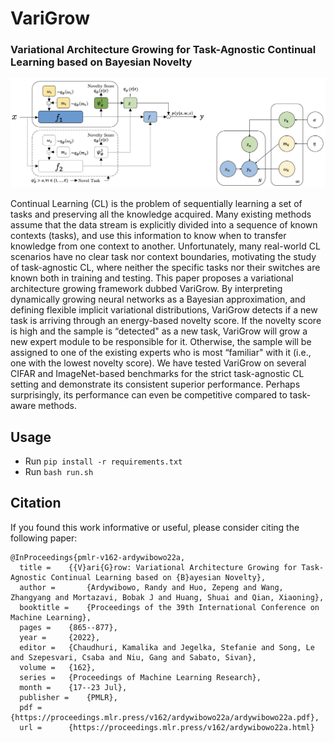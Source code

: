 # VariGrow
### Variational Architecture Growing for Task-Agnostic Continual Learning based on Bayesian Novelty

![Architecture Diagram](./images/diagram.png)

Continual Learning (CL) is the problem of sequentially learning a set of tasks and preserving all the knowledge acquired. Many existing methods assume that the data stream is explicitly divided into a sequence of known contexts (tasks), and use this information to know when to transfer knowledge from one context to another. Unfortunately, many real-world CL scenarios have no clear task nor context boundaries, motivating the study of task-agnostic CL, where neither the specific tasks nor their switches are known both in training and testing. This paper proposes a variational architecture growing framework dubbed VariGrow. By interpreting dynamically growing neural networks as a Bayesian approximation, and defining flexible implicit variational distributions, VariGrow detects if a new task is arriving through an energy-based novelty score. If the novelty score is high and the sample is “detected" as a new task, VariGrow will grow a new expert module to be responsible for it. Otherwise, the sample will be assigned to one of the existing experts who is most “familiar" with it (i.e., one with the lowest novelty score). We have tested VariGrow on several CIFAR and ImageNet-based benchmarks for the strict task-agnostic CL setting and demonstrate its consistent superior performance. Perhaps surprisingly, its performance can even be competitive compared to task-aware methods.

## Usage

- Run `pip install -r requirements.txt`
- Run `bash run.sh`

## Citation

If you found this work informative or useful, please consider citing the following paper:

```
@InProceedings{pmlr-v162-ardywibowo22a,
  title = 	 {{V}ari{G}row: Variational Architecture Growing for Task-Agnostic Continual Learning based on {B}ayesian Novelty},
  author =       {Ardywibowo, Randy and Huo, Zepeng and Wang, Zhangyang and Mortazavi, Bobak J and Huang, Shuai and Qian, Xiaoning},
  booktitle = 	 {Proceedings of the 39th International Conference on Machine Learning},
  pages = 	 {865--877},
  year = 	 {2022},
  editor = 	 {Chaudhuri, Kamalika and Jegelka, Stefanie and Song, Le and Szepesvari, Csaba and Niu, Gang and Sabato, Sivan},
  volume = 	 {162},
  series = 	 {Proceedings of Machine Learning Research},
  month = 	 {17--23 Jul},
  publisher =    {PMLR},
  pdf = 	 {https://proceedings.mlr.press/v162/ardywibowo22a/ardywibowo22a.pdf},
  url = 	 {https://proceedings.mlr.press/v162/ardywibowo22a.html}
```
